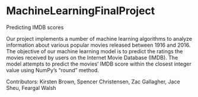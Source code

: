 # MachineLearningFinalProject
Predicting IMDB scores

Our project implements a number of machine learning algorithms to analyze information about various popular movies released between 1916 and 2016. The objective of our machine learning model is to predict the ratings the movies received by users on the Internet Movie Database (IMDB). The model attempts to predict the movies’ IMDB score within the closest integer value using NumPy’s “round” method.

Contributors: Kirsten Brown, Spencer Christensen, Zac Gallagher, Jace Sheu, Feargal Walsh
